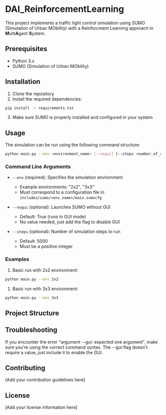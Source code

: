 # DAI_ReinforcementLearning


This project implements a traffic light control simulation using SUMO (Simulation of Urban MObility) with a Reinforcment Learning approach in **M**ulti**A**gent **S**ystem.

## Prerequisites

- Python 3.x
- SUMO (Simulation of Urban MObility)

## Installation

1. Clone the repository
2. Install the required dependencies:
```bash
pip install -r requirements.txt
```
3. Make sure SUMO is properly installed and configured in your system

## Usage

The simulation can be run using the following command structure:

```bash
python main.py --env <environment_name> [--nogui] [--steps <number_of_steps>]
```

### Command Line Arguments

- `--env` (required): Specifies the simulation environment
  - Example environments: "2x2", "3x3"
  - Must correspond to a configuration file in `includes/sumo/<env_name>/main.sumocfg`

- `--nogui` (optional): Launches SUMO without GUI
  - Default: True (runs in GUI mode)
  - No value needed, just add the flag to disable GUI

- `--steps` (optional): Number of simulation steps to run
  - Default: 5000
  - Must be a positive integer

### Examples

1. Basic run with 2x2 environment:
```bash
python main.py --env 2x2
```
1. Basic run with 3x3 environment:
```bash
python main.py --env 3x3
```

## Project Structure




## Troubleshooting

If you encounter the error "argument --gui: expected one argument", make sure you're using the correct command syntax. The --gui flag doesn't require a value, just include it to enable the GUI.

## Contributing

[Add your contribution guidelines here]

## License

[Add your license information here]